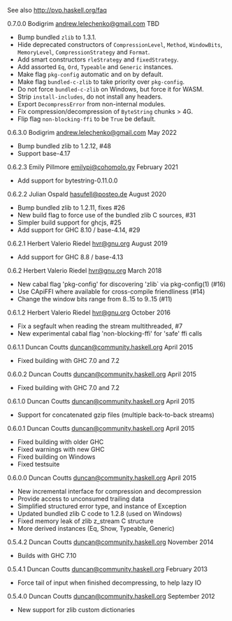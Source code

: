 See also http://pvp.haskell.org/faq

0.7.0.0 Bodigrim <andrew.lelechenko@gmail.com> TBD

 * Bump bundled `zlib` to 1.3.1.
 * Hide deprecated constructors of `CompressionLevel`, `Method`, `WindowBits`,
   `MemoryLevel`, `CompressionStrategy` and `Format`.
 * Add smart constructors `rleStrategy` and `fixedStrategy`.
 * Add assorted `Eq`, `Ord`, `Typeable` and `Generic` instances.
 * Make flag `pkg-config` automatic and on by default.
 * Make flag `bundled-c-zlib` to take priority over `pkg-config`.
 * Do not force `bundled-c-zlib` on Windows, but force it for WASM.
 * Strip `install-includes`, do not install any headers.
 * Export `DecompressError` from non-internal modules.
 * Fix compression/decompression of `ByteString` chunks > 4G.
 * Flip flag `non-blocking-ffi` to be `True` be default.

0.6.3.0 Bodigrim <andrew.lelechenko@gmail.com> May 2022

 * Bump bundled zlib to 1.2.12, #48
 * Support base-4.17

0.6.2.3 Emily Pillmore <emilypi@cohomolo.gy> February 2021

 * Add support for bytestring-0.11.0.0

0.6.2.2 Julian Ospald <hasufell@posteo.de> August 2020

 * Bump bundled zlib to 1.2.11, fixes #26
 * New build flag to force use of the bundled zlib C sources, #31
 * Simpler build support for ghcjs, #25
 * Add support for GHC 8.10 / base-4.14, #29

0.6.2.1 Herbert Valerio Riedel <hvr@gnu.org> August 2019

 * Add support for GHC 8.8 / base-4.13

0.6.2 Herbert Valerio Riedel <hvr@gnu.org> March 2018

 * New cabal flag 'pkg-config' for discovering 'zlib` via pkg-config(1) (#16)
 * Use CApiFFI where available for cross-compile friendliness (#14)
 * Change the window bits range from 8..15 to 9..15 (#11)

0.6.1.2 Herbert Valerio Riedel <hvr@gnu.org> October 2016

 * Fix a segfault when reading the stream multithreaded, #7
 * New experimental cabal flag 'non-blocking-ffi' for 'safe' ffi calls

0.6.1.1 Duncan Coutts <duncan@community.haskell.org> April 2015

 * Fixed building with GHC 7.0 and 7.2

0.6.0.2 Duncan Coutts <duncan@community.haskell.org> April 2015

 * Fixed building with GHC 7.0 and 7.2

0.6.1.0 Duncan Coutts <duncan@community.haskell.org> April 2015

 * Support for concatenated gzip files (multiple back-to-back streams)

0.6.0.1 Duncan Coutts <duncan@community.haskell.org> April 2015

 * Fixed building with older GHC
 * Fixed warnings with new GHC
 * Fixed building on Windows
 * Fixed testsuite

0.6.0.0 Duncan Coutts <duncan@community.haskell.org> April 2015

 * New incremental interface for compression and decompression
 * Provide access to unconsumed trailing data
 * Simplified structured error type, and instance of Exception
 * Updated bundled zlib C code to 1.2.8 (used on Windows)
 * Fixed memory leak of zlib z_stream C structure
 * More derived instances (Eq, Show, Typeable, Generic)

0.5.4.2 Duncan Coutts <duncan@community.haskell.org> November 2014

 * Builds with GHC 7.10

0.5.4.1 Duncan Coutts <duncan@community.haskell.org> February 2013

 * Force tail of input when finished decompressing, to help lazy IO

0.5.4.0 Duncan Coutts <duncan@community.haskell.org> September 2012

 * New support for zlib custom dictionaries
